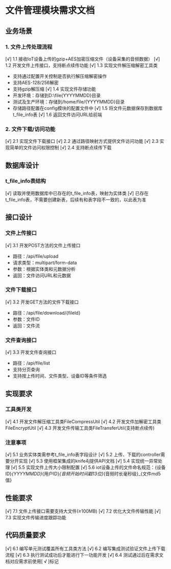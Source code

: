 # 文件管理模块需求文档

## 业务场景

### 1. 文件上传处理流程
[√] 1.1 接收IoT设备上传的gzip+AES加密压缩文件（设备采集的音频数据）
[√] 1.2 开发文件上传接口，支持断点续传功能
[√] 1.3 实现文件解压缩解密工具类
   - 支持通过配置开关控制是否执行解压缩解密操作
   - 支持AES-128/256解密
   - 支持gzip解压缩
[√] 1.4 实现文件存储功能
   - 开发环境：存储到D:\file\{YYYYMMDD}目录
   - 测试及生产环境：存储到/home/file/{YYYYMMDD}目录
   - 存储路径配置在config模块的配置文件中
[√] 1.5 将文件元数据保存到数据库t_file_info表
[√] 1.6 返回文件访问URL给前端

### 2. 文件下载/访问功能
[√] 2.1 实现文件下载接口
[√] 2.2 通过路径映射方式提供文件访问功能
[√] 2.3 实现简单的文件访问权限控制
[√] 2.4 支持断点续传下载

## 数据库设计

### t_file_info表结构


[√] 读取并使用数据库中已存在的t_file_info表，映射为实体类
[√] 已存在t_file_info表，不需要创建新表，后续有和表字段不一致的，以此表为准

## 接口设计

### 文件上传接口
[√] 3.1 开发POST方法的文件上传接口
   - 路径：/api/file/upload
   - 请求类型：multipart/form-data
   - 参数：根据实体类和元数据分析
   - 返回：文件访问URL和元数据

### 文件下载接口
[√] 3.2 开发GET方法的文件下载接口
   - 路径：/api/file/download/{fileId}
   - 参数：文件ID
   - 返回：文件流

### 文件查询接口
[√] 3.3 开发文件查询接口
   - 路径：/api/file/list
   - 支持分页查询
   - 支持按上传时间、文件类型、设备ID等条件筛选

## 实现要求

### 工具类开发
[√] 4.1 开发文件解压缩工具类FileCompressUtil
[√] 4.2 开发文件加解密工具类FileEncryptUtil
[√] 4.3 开发文件传输工具类FileTransferUtil(支持断点续传)

### 注意事项
[√] 5.1 业务实体类需参考t_file_info表字段设计
[√] 5.2 上传、下载的controller需要分开实现
[√] 5.3 使用框架集成的knife4j提供API文档
[√] 5.4 实现统一异常处理
[√] 5.5 实现文件上传大小限制配置
[√] 5.6 iot设备上传的文件命名规范：{设备ID}_{YYYYMMDD}_{用户ID}_{音频开始时间戳13位}_{音频时长毫秒级}_{文件md5值}


## 性能要求
[√] 7.1 文件上传接口需要支持大文件(≥100MB)
[√] 7.2 优化大文件传输性能
[√] 7.3 实现文件传输进度跟踪功能

## 代码质量要求
[√] 6.1 编写单元测试覆盖所有工具类方法
[√] 6.2 编写集成测试验证文件上传下载流程
[√] 6.3 执行测试成功后才能进行下一功能开发
[√] 6.4 测试通过后在需求文档对应需求前使用[ √ ]标记

